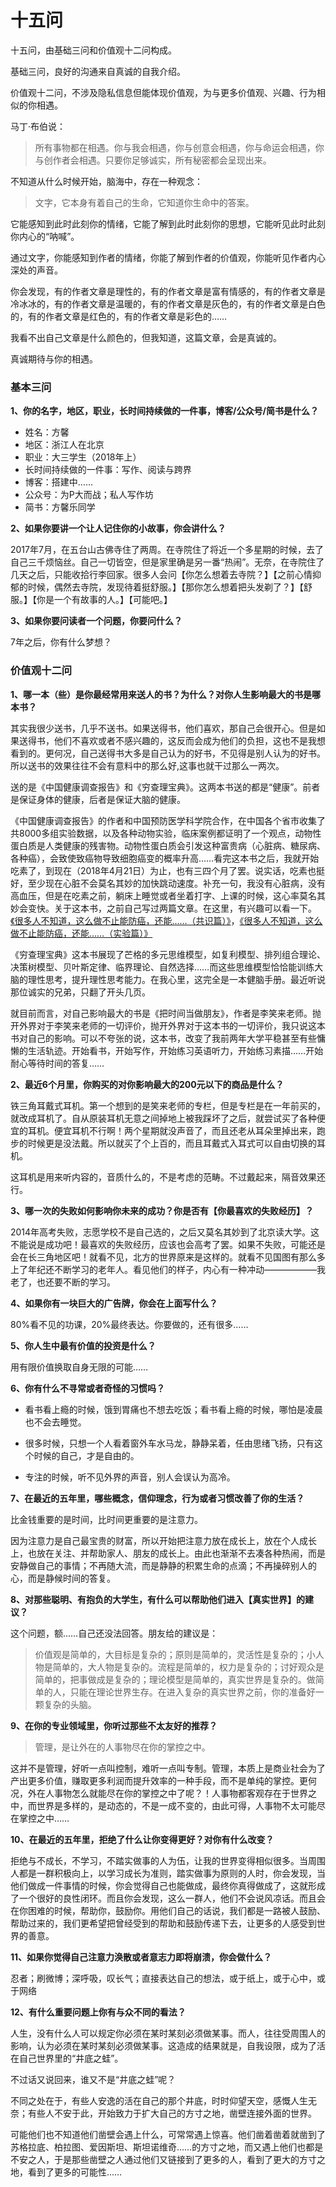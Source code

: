 # 十五问

十五问，由基础三问和价值观十二问构成。

基础三问，良好的沟通来自真诚的自我介绍。

价值观十二问，不涉及隐私信息但能体现价值观，为与更多价值观、兴趣、行为相似的你相遇。

马丁·布伯说：
> 所有事物都在相遇。你与我会相遇，你与创意会相遇，你与命运会相遇，你与创作者会相遇。只要你足够诚实，所有秘密都会呈现出来。

不知道从什么时候开始，脑海中，存在一种观念：
> 文字，它本身有着自己的生命，它知道你生命中的答案。

它能感知到此时此刻你的情绪，它能了解到此时此刻你的思想，它能听见此时此刻你内心的“呐喊”。

通过文字，你能感知到作者的情绪，你能了解到作者的价值观，你能听见作者内心深处的声音。

你会发现，有的作者文章是理性的，有的作者文章是富有情感的，有的作者文章是冷冰冰的，有的作者文章是温暖的，有的作者文章是灰色的，有的作者文章是白色的，有的作者文章是红色的，有的作者文章是彩色的……

我看不出自己文章是什么颜色的，但我知道，这篇文章，会是真诚的。

真诚期待与你的相遇。

### 基本三问

**1、你的名字，地区，职业，长时间持续做的一件事，博客/公众号/简书是什么？**

- 姓名：方馨
- 地区：浙江人在北京
- 职业：大三学生（2018年上）
- 长时间持续做的一件事：写作、阅读与跨界
- 博客：搭建中……
- 公众号：为P大而战；私人写作坊
- 简书：方馨乐同学

**2、如果你要讲一个让人记住你的小故事，你会讲什么？**

2017年7月，在五台山古佛寺住了两周。在寺院住了将近一个多星期的时候，去了自己三千烦恼丝。自己一切皆空，但是家里确是另一番“热闹”。无奈，在寺院住了几天之后，只能收拾行李回家。很多人会问【你怎么想着去寺院？】【之前心情抑郁的时候，偶然去寺院，发现待着挺舒服。】【那你怎么想着把头发剃了？】【舒服。】【你是一个有故事的人。】【可能吧。】

**3、如果你要问读者一个问题，你要问什么？**

7年之后，你有什么梦想？

### 价值观十二问

**1、哪一本（些）是你最经常用来送人的书？为什么？对你人生影响最大的书是哪本书？**

其实我很少送书，几乎不送书。如果送得书，他们喜欢，那自己会很开心。但是如果送得书，他们不喜欢或者不感兴趣的，这反而会成为他们的负担，这也不是我想看到的。更何况，自己送得书大多是自己认为的好书，不见得是别人认为的好书。所以送书的效果往往不会有意料中的那么好,这事也就干过那么一两次。

送的是《中国健康调查报告》和《穷查理宝典》。这两本书送的都是“健康”。前者是保证身体的健康，后者是保证大脑的健康。

《中国健康调查报告》的作者和中国预防医学科学院合作，在中国各个省市收集了共8000多组实验数据，以及各种动物实验，临床案例都证明了一个观点，动物性蛋白质是人类健康的残害物。动物性蛋白质会引发这种富贵病（心脏病、糖尿病、各种癌），会致使致癌物导致细胞癌变的概率升高……看完这本书之后，我就开始吃素了，到现在（2018年4月21日）为止，也有三四个月了罢。说实话，吃素也挺好，至少现在心脏不会莫名其妙的加快跳动速度。补充一句，我没有心脏病，没有高血压，但是在吃素之前，躺床上睡觉或者坐着打字、上课的时候，这心率莫名其妙会变快。关于这本书，之前自己写过两篇文章。在这里，有兴趣可以看一下。[《很多人不知道，这么做不止能防癌，还能……（共识篇）》](https://mp.weixin.qq.com/s/R1GUg9u-Fu0ALNkRYV1zzQ)，[《很多人不知道，这么做不止能防癌，还能……（实验篇）》](https://mp.weixin.qq.com/s/QKq-DHSN4L5FETRSy6cK4w)

《穷查理宝典》这本书展现了芒格的多元思维模型，如复利模型、排列组合理论、决策树模型、贝叶斯定律、临界理论、自然选择……而这些思维模型恰恰能训练大脑的理性思考，提升理性思考能力。在我心里，这完全是一本健脑手册。最近听说那位诚实的兄弟，只翻了开头几页。

就目前而言，对自己影响最大的书是《把时间当做朋友》，作者是李笑来老师。抛开外界对于李笑来老师的一切评价，抛开外界对于这本书的一切评价，我只说这本书对自己的影响。可以不夸张的说，这本书，改变了我前两年大学平稳甚至有些慵懒的生活轨迹。开始看书，开始写作，开始练习英语听力，开始练习素描……开始耐心等待时间的答复……

**2、最近6个月里，你购买的对你影响最大的200元以下的商品是什么？**

铁三角耳戴式耳机。第一个想到的是笑来老师的专栏，但是专栏是在一年前买的，就改成耳机了。自从原装耳机无意之间掉地上被我踩坏了之后，就尝试买了各种便宜的耳机。便宜耳机不行啊！两个星期就没声音了，而且还老从耳朵里掉出来，跑步的时候更是没法戴。所以就买了个上百的，而且耳戴式入耳式可以自由切换的耳机。

这耳机是用来听内容的，音质什么的，不是考虑的范畴。不过戴起来，隔音效果还行。

**3、哪一次的失败如何影响你未来的成功？你是否有【你最喜欢的失败经历】？**

2014年高考失败，志愿学校不是自己选的，之后又莫名其妙到了北京读大学。这不能说是成功吧！最喜欢的失败经历，应该也会高考了罢。如果不失败，可能还是会在长三角地区吧！就看不见，北方的世界原来是这样的。就看不见国图有那么多上了年纪还不断学习的老年人。看见他们的样子，内心有一种冲动——————我老了，也还要不断的学习。

**4、如果你有一块巨大的广告牌，你会在上面写什么？**

80%看不见的功课，20%最终表达。你要做的，还有很多……

**5、你人生中最有价值的投资是什么？**

用有限价值换取自身无限的可能……

**6、你有什么不寻常或者奇怪的习惯吗？**

- 看书看上瘾的时候，饿到胃痛也不想去吃饭；看书看上瘾的时候，哪怕是凌晨也不会去睡觉。

- 很多时候，只想一个人看着窗外车水马龙，静静呆着，任由思绪飞扬，只有这个时候的自己，才是自由的。

- 专注的时候，听不见外界的声音，别人会误认为高冷。

**7、在最近的五年里，哪些概念，信仰理念，行为或者习惯改善了你的生活？**

比金钱重要的是时间，比时间更重要的是注意力。

因为注意力是自己最宝贵的财富，所以开始把注意力放在成长上，放在个人成长上，也放在关注、并帮助家人、朋友的成长上。由此也渐渐不去凑各种热闹，而是安静做自己的事情；不再随大流，而是静静的积累生命的点滴；不再操碎别人的心，而是静候时间的答复。

**8、对那些聪明、有抱负的大学生，有什么可以帮助他们进入【真实世界】的建议？**

这个问题，额……自己还没法回答。朋友给的建议是：

> 价值观是简单的，大目标是复杂的；原则是简单的，灵活性是复杂的；小人物是简单的，大人物是复杂的。流程是简单的，权力是复杂的；讨好观众是简单的，把事做成是复杂的；理论模型是简单的，真实世界是复杂的。做简单的人，只能在理论世界生存。在进入复杂的真实世界之前，你的准备好一颗复杂的头脑。

**9、在你的专业领域里，你听过那些不太友好的推荐？**

> 管理，是让外在的人事物尽在你的掌控之中。

这并不是管理，好听一点叫控制，难听一点叫专制。管理，本质上是商业社会为了产出更多价值，赚取更多利润而提升效率的一种手段，而不是单纯的掌控。更何况，外在人事物怎么就能尽在你的掌控之中了呢？！人事物都客观存在于世界之中，而世界是多样的，是动态的，不是一成不变的，由此可得，人事物不太可能尽在掌控之中……

**10、在最近的五年里，拒绝了什么让你变得更好？对你有什么改变？**

拒绝与不成长，不学习，不踏实做事的人为伍，让我的世界变得相似很多。当周围人都是一群积极向上，以学习成长为准则，踏实做事为原则的人时，你会发现，当他们做成一件事情的时候，你会觉得自己也能做成，最终你真得做成了，这就形成了一个很好的良性闭环。而且你会发现，这么一群人，他们不会说风凉话。而且会在你困难的时候，帮助你，鼓励你。用他们自己的话说，我们都是一路被人鼓励、帮助过来的，我们更希望把曾经受到的帮助和鼓励传递下去，让更多的人感受到世界的善意。

**11、如果你觉得自己注意力涣散或者意志力即将崩溃，你会做什么？**

忍者；刷微博；深呼吸，叹长气；直接表达自己的想法，或于纸上，或于心中，或于网络

**12、有什么重要问题上你有与众不同的看法？**

人生，没有什么人可以规定你必须在某时某刻必须做某事。而人，往往受周围人的影响，认为必须在某时某刻必须做某事。这造成的结果就是，自我设限，成为了活在自己世界里的“井底之蛙”。

不过话又说回来，谁又不是“井底之蛙”呢？

不同之处在于，有些人安逸的活在自己的那个井底，时时仰望天空，感慨人生无奈；有些人不安于此，开始致力于扩大自己的方寸之地，凿壁连接外面的世界。

可能他们也不知道他们凿壁会遇上什么，可常常遇上惊喜。他们凿着凿着就凿到了苏格拉底、柏拉图、爱因斯坦、斯坦诺维奇……的方寸之地，而又遇上他们也都是不安之人，于是那些凿壁之人通过他们又链接到了更多的人，看到了更大的方寸之地，看到了更多的可能性……

